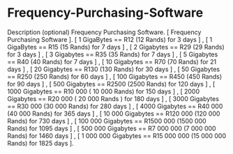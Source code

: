 # Frequency-Purchasing-Software
Description (optional)
Frequency Purchasing Software. [ Frequency Purchasing Software  ].   [ 1 GigaBytes == R12 (12 Rands) for 3 days ] , [ 1 GigaBytes == R15 (15 Rands) for 7 days ] , [ 2 Gigabytes == R29 (29 Rands) for 3 days ] , [ 3 Gigabytes == R35 (35 Rands) for 7 days ] , [ 5 Gigabytes == R40 (40 Rands) for 7 days ] , [ 10 Gigabytes == R70 (70 Rands) for 21 days ] , [ 20 Gigabytes == R130 (130 Rands) for 30 days ] , [ 50 Gigabytes == R250 (250 Rands) for 60 days ] , [ 100 Gigabytes == R450 (450 Rands) for 90 days ] , [ 500 Gigabytes == R2500 (2500 Rands) for 120 days ] , [ 1000 Gigabytes == R10 000 ( 10 000 Rands) for 150 days ] , [ 2000 Gigabytes == R20 000 ( 20 000 Rands ) for 180 days ] , [ 3000 Gigabytes == R30 000 (30 000 Rands) for 280 days ] , [ 4000 Gigabytes == R40 000 (40 000 Rands) for 365 days ] , [ 10 000 Gigabytes == R120 000 (120 000 Rands) for 730 days ] , [ 100 000 Gigabytes == R1500 000 (1500 000 Rands) for 1095 days ] , [ 500 000 Gigabytes == R7 000 000 (7 000 000 Rands) for 1460 days ] , [ 1 000 000 Gigabytes == R15 000 000 (15 000 000 Rands) for 1825 days ].

